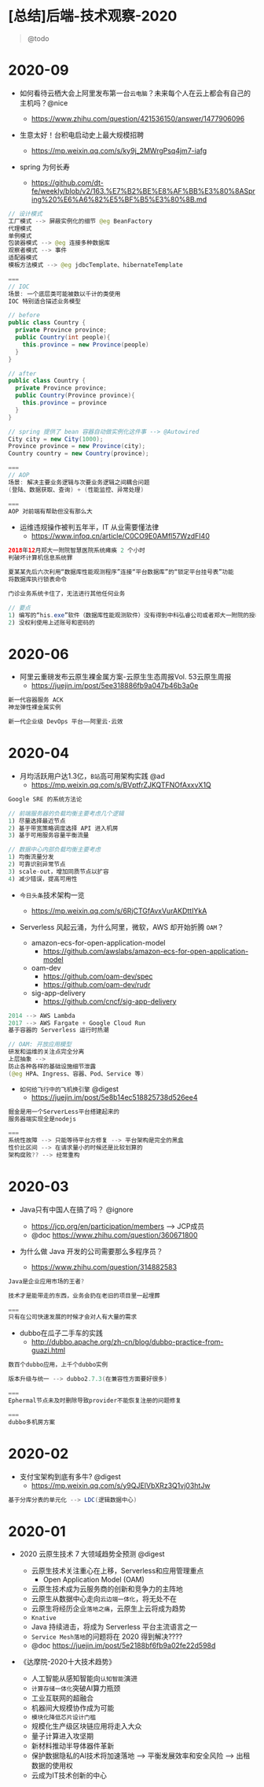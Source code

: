 # [总结]后端-技术观察-2020

> @todo

# 2020-09

- 如何看待云栖大会上阿里发布第一台`云电脑`？未来每个人在云上都会有自己的主机吗？@nice

  - https://www.zhihu.com/question/421536150/answer/1477906096

- 生意太好！台积电启动史上最大规模招聘
  - https://mp.weixin.qq.com/s/ky9j_2MWrgPsq4jm7-iafg

- spring 为何长寿
  - https://github.com/dt-fe/weekly/blob/v2/163.%E7%B2%BE%E8%AF%BB%E3%80%8ASpring%20%E6%A6%82%E5%BF%B5%E3%80%8B.md

```java
// 设计模式
工厂模式 --> 屏蔽实例化的细节 @eg BeanFactory
代理模式
单例模式
包装器模式 --> @eg 连接多种数据库
观察者模式 --> 事件
适配器模式
模板方法模式 --> @eg jdbcTemplate、hibernateTemplate

===
// IOC
场景: 一个底层类可能被数以千计的类使用
IOC 特别适合描述业务模型

// before
public class Country {
  private Province province;
  public Country(int people){
    this.province = new Province(people)
  }
}

// after
public class Country {
  private Province province;
  public Country(Province province){
    this.province = province
  }
}

// spring 提供了 bean 容器自动做实例化这件事 --> @Autowired
City city = new City(1000);
Province province = new Province(city);
Country country = new Country(province);

===
// AOP
场景: 解决主要业务逻辑与次要业务逻辑之间耦合问题
(登陆、数据获取、查询) + (性能监控、异常处理)

===
AOP 对前端有帮助但没有那么大
```

- 运维违规操作被判五年半，IT 从业需要懂法律
  - https://www.infoq.cn/article/C0CO9E0AMfl57WzdFI40

```java
2018年12月郑大一附院智慧医院系统瘫痪 2 个小时
判破坏计算机信息系统罪

夏某某先后六次利用“数据库性能观测程序”连接“平台数据库”的“锁定平台挂号表”功能
将数据库执行锁表命令

门诊业务系统卡住了，无法进行其他任何业务

// 要点 
1) 编写的“his.exe”软件（数据库性能观测软件）没有得到中科弘睿公司或者郑大一附院的授权
2) 没权利使用上述账号和密码的
```


# 2020-06

- 阿里云重磅发布云原生裸金属方案-云原生生态周报Vol. 53云原生周报
  - https://juejin.im/post/5ee318886fb9a047b46b3a0e

```js
新一代容器服务 ACK
神龙弹性裸金属实例

新一代企业级 DevOps 平台——阿里云·云效
```

# 2020-04

- 月均活跃用户达1.3亿，`B站`高可用架构实践 @ad
  - https://mp.weixin.qq.com/s/BVptfrZJKQTFNOfAxxvX1Q

```java
Google SRE 的系统方法论

// 前端服务器的负载均衡主要考虑几个逻辑
1) 尽量选择最近节点
2) 基于带宽策略调度选择 API 进入机房
3) 基于可用服务容量平衡流量

// 数据中心内部负载均衡主要考虑
1) 均衡流量分发
2) 可靠识别异常节点
3) scale-out，增加同质节点以扩容
4) 减少错误，提高可用性
```

- `今日头条`技术架构一览
  - https://mp.weixin.qq.com/s/6RjCTGfAvxVurAKDttIYkA

- Serverless 风起云涌，为什么阿里，微软，AWS 却开始折腾 `OAM`？
  - amazon-ecs-for-open-application-model 
    - https://github.com/awslabs/amazon-ecs-for-open-application-model
  - oam-dev 
    - https://github.com/oam-dev/spec
    - https://github.com/oam-dev/rudr
  - sig-app-delivery 
    - https://github.com/cncf/sig-app-delivery

```java
2014 --> AWS Lambda
2017 --> AWS Fargate + Google Cloud Run
基于容器的 Serverless 运行时热潮

// OAM: 开放应用模型
研发和运维的关注点完全分离
上层抽象 --> 
防止各种各样的基础设施细节泄露
(@eg HPA、Ingress、容器、Pod、Service 等) 
```

- `如何给飞行中的飞机换引擎` @digest
  - https://juejin.im/post/5e8b14ec518825738d526ee4

```java
掘金是用一个ServerLess平台搭建起来的
服务器端实现全是nodejs

===
系统性故障 --> 只能等待平台方修复 --> 平台架构是完全的黑盒
性价比区间 --> 在请求量小的时候还是比较划算的
架构腐败?? --> 经常重构
```

# 2020-03

- Java只有中国人在搞了吗？ @ignore
  - https://jcp.org/en/participation/members --> JCP成员
  - @doc https://www.zhihu.com/question/360671800

- 为什么做 Java 开发的公司需要那么多程序员？
  - https://www.zhihu.com/question/314882583 

```java
Java是企业应用市场的王者?

技术才是能带走的东西，业务会扔在老旧的项目里一起埋葬

===
只有在公司快速发展的时候才会对人有大量的需求
```

- dubbo在瓜子二手车的实践
  - http://dubbo.apache.org/zh-cn/blog/dubbo-practice-from-guazi.html

```java
数百个dubbo应用，上千个dubbo实例

版本升级与统一 --> dubbo2.7.3(在兼容性方面要好很多)

===
Ephermal节点未及时删除导致provider不能恢复注册的问题修复

===
dubbo多机房方案
```

# 2020-02

- 支付宝架构到底有多牛? @digest
  - https://mp.weixin.qq.com/s/y9QJEIVbXRz3Q1vj03htJw

```java
基于分库分表的单元化 --> LDC(逻辑数据中心)
```


# 2020-01

- 2020 云原生技术 7 大领域趋势全预测 @digest
  - 云原生技术关注重心在上移，Serverless和应用管理重点
    - Open Application Model (OAM)
  - 云原生技术成为云服务商的创新和竞争力的主阵地
  - 云原生从数据中心走向`云边端一体化`，将无处不在
  - 云原生将经历企业`落地之痛`，云原生上云将成为趋势
  - `Knative`
  - Java 持续进击，将成为 Serverless 平台主流语言之一
  - `Service Mesh落地`的问题将在 2020 得到解决????
  - @doc https://juejin.im/post/5e2188bf6fb9a02fe22d598d


- 《达摩院-2020十大技术趋势》
  - 人工智能从感知智能向`认知智能`演进
  - `计算存储一体化`突破AI算力瓶颈
  - 工业互联网的超融合
  - 机器间大规模协作成为可能
  - `模块化降低芯片设计门槛`
  - 规模化生产级区块链应用将走入大众
  - 量子计算进入攻坚期
  - 新材料推动半导体器件革新
  - 保护数据隐私的AI技术将加速落地 --> 平衡发展效率和安全风险 --> 出租数据的使用权
  - 云成为IT技术创新的中心

